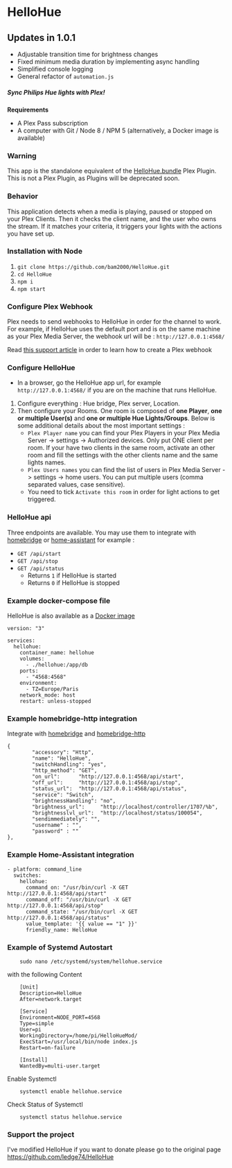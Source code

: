 # HelloHue 

## Updates in 1.0.1

 - Adjustable transition time for brightness changes
 - Fixed minimum media duration by implementing async handling
 - Simplified console logging
 - General refactor of `automation.js`

##### Sync Philips Hue lights with Plex!

**Requirements**

 - A Plex Pass subscription
 - A computer with Git / Node 8 / NPM 5 (alternatively, a Docker image is available)
 
### Warning

This app is the standalone equivalent of the [HelloHue.bundle](https://github.com/ledge74/HelloHue.bundle) Plex Plugin. This is not a Plex Plugin, as Plugins will be deprecated soon.

### Behavior

This application detects when a media is playing, paused or stopped on your Plex Clients. Then it checks the client name, and the user who owns the stream. If it matches your criteria, it triggers your lights with the actions you have set up.

### Installation with Node

 1. `git clone https://github.com/bam2000/HelloHue.git`
 2. `cd HelloHue`
 3. `npm i`
 4. `npm start`

### Configure Plex Webhook

Plex needs to send webhooks to HelloHue in order for the channel to work. For example, if HelloHue uses the default port and is on the same machine as your Plex Media Server, the webhook url will be :
`http://127.0.0.1:4568/`

Read [this support article](https://support.plex.tv/articles/115002267687-webhooks/) in order to learn how to create a Plex webhook

### Configure HelloHue

 - In a browser, go the HelloHue app url, for example `http://127.0.0.1:4568/` if you are on the machine that runs HelloHue.
 1. Configure everything : Hue bridge, Plex server, Location.
 2. Then configure your Rooms. One room is composed of **one Player**, **one or multiple User(s)** and **one or multiple Hue Lights/Groups**. Below is some additional details about the most important settings :
	 - `Plex Player name` you can find your Plex Players in your Plex Media Server -> settings -> Authorized devices. Only put ONE client per room. If your have two clients in the same room, activate an other room and fill the settings with the other clients name and the same lights names.
	 - `Plex Users names` you can find the list of users in Plex Media Server -> settings -> home users. You can put multiple users (comma separated values, case sensitive).
	 - You need to tick `Activate this room` in order for light actions to get triggered.

### HelloHue api

Three endpoints are available. You may use them to integrate with [homebridge](https://github.com/nfarina/homebridge) or [home-assistant](https://www.home-assistant.io/) for example :

 - `GET /api/start`
 - `GET /api/stop`
 - `GET /api/status`
	 - Returns `1` if HelloHue is started
	 - Returns `0` if HelloHue is stopped

### Example docker-compose file

HelloHue is also available as a [Docker image](https://hub.docker.com/r/ledge74/hellohue/)

    version: "3"
    
    services:
      hellohue:
        container_name: hellohue
        volumes:
          - ./hellohue:/app/db
        ports:
          - "4568:4568"
        environment:
          - TZ=Europe/Paris
        network_mode: host
        restart: unless-stopped

### Example homebridge-http integration
Integrate with [homebridge](https://github.com/nfarina/homebridge) and [homebridge-http](https://github.com/rudders/homebridge-http)

	{
        	"accessory": "Http",
        	"name": "HelloHue",
        	"switchHandling": "yes",
        	"http_method": "GET",
        	"on_url":      "http://127.0.0.1:4568/api/start",
        	"off_url":     "http://127.0.0.1:4568/api/stop",
        	"status_url":  "http://127.0.0.1:4568/api/status",
        	"service": "Switch",
        	"brightnessHandling": "no",
        	"brightness_url":     "http://localhost/controller/1707/%b",
        	"brightnesslvl_url":  "http://localhost/status/100054",
        	"sendimmediately": "",
        	"username" : "",
        	"password" : ""                     
	},

### Example Home-Assistant integration

    - platform: command_line
      switches:
        hellohue:
          command_on: "/usr/bin/curl -X GET http://127.0.0.1:4568/api/start"
          command_off: "/usr/bin/curl -X GET http://127.0.0.1:4568/api/stop"
          command_state: "/usr/bin/curl -X GET http://127.0.0.1:4568/api/status"
          value_template: '{{ value == "1" }}'
          friendly_name: HelloHue
	  
	  
### Example of Systemd Autostart

		sudo nano /etc/systemd/system/hellohue.service 
	
with the following Content

		[Unit]
		Description=HelloHue
		After=network.target

		[Service]
		Environment=NODE_PORT=4568
		Type=simple
		User=pi
		WorkingDirectory=/home/pi/HelloHueMod/
		ExecStart=/usr/local/bin/node index.js
		Restart=on-failure

		[Install]
		WantedBy=multi-user.target
		
Enable Systemctl
		
		systemctl enable hellohue.service
		
	
Check Status of Systemctl

		systemctl status hellohue.service


### Support the project
I've modified HelloHue
if you want to donate please go to the original page
https://github.com/ledge74/HelloHue
